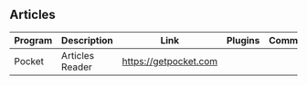 ## Articles

| Program | Description | Link | Plugins | Comment |
| --- | --- | --- | --- | --- |
| Pocket | Articles Reader | https://getpocket.com |
